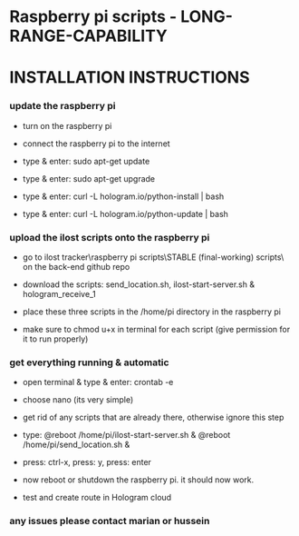 # Raspberry pi scripts - LONG-RANGE-CAPABILITY

# INSTALLATION INSTRUCTIONS

### update the raspberry pi

* turn on the raspberry pi  

* connect the raspberry pi to the internet

* type & enter: sudo apt-get update

* type & enter: sudo apt-get upgrade

* type & enter: curl -L hologram.io/python-install | bash

* type & enter: curl -L hologram.io/python-update | bash       


### upload the ilost scripts onto the raspberry pi

* go to ilost tracker\raspberry pi scripts\STABLE (final-working) scripts\ on the back-end github repo

* download the scripts: send_location.sh, ilost-start-server.sh & hologram_receive_1

* place these three scripts in the /home/pi  directory in the raspberry pi

* make sure to chmod u+x in terminal for each script (give permission for it to run properly)


### get everything running & automatic

* open terminal & type & enter: crontab -e

* choose nano (its very simple)

* get rid of any scripts that are already there, otherwise ignore this step

* type: @reboot /home/pi/ilost-start-server.sh &
		@reboot /home/pi/send_location.sh &

* press: ctrl-x, press: y, press: enter

* now reboot or shutdown the raspberry pi. it should now work.

* test and create route in Hologram cloud

### any issues please contact marian or hussein


